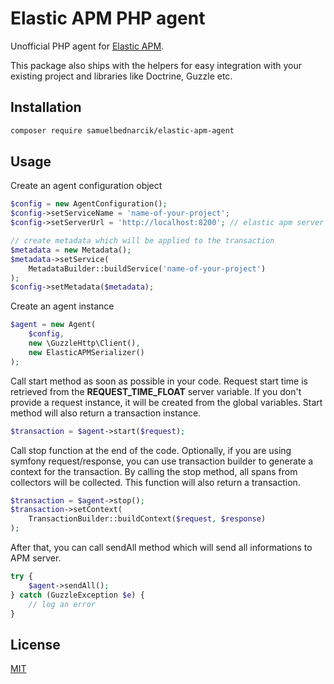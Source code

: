 # Elastic APM PHP agent

Unofficial PHP agent for [Elastic APM](https://www.elastic.co/solutions/apm).

This package also ships with the helpers for easy integration with your
existing project and libraries like Doctrine, Guzzle etc.

## Installation
```bash
composer require samuelbednarcik/elastic-apm-agent
```

## Usage

Create an agent configuration object
```php
$config = new AgentConfiguration();
$config->setServiceName = 'name-of-your-project';
$config->setServerUrl = 'http://localhost:8200'; // elastic apm server

// create metadata which will be applied to the transaction
$metadata = new Metadata();
$metadata->setService(
    MetadataBuilder::buildService('name-of-your-project')
);
$config->setMetadata($metadata);
```

Create an agent instance
```php
$agent = new Agent(
    $config,
    new \GuzzleHttp\Client(),
    new ElasticAPMSerializer()
);
```

Call start method as soon as possible in your code. Request start time is
retrieved from the **REQUEST_TIME_FLOAT** server variable. If you don't
provide a request instance, it will be created from the global variables.
Start method will also return a transaction instance.
```php
$transaction = $agent->start($request);
```

Call stop function at the end of the code. Optionally, if you are using
symfony request/response, you can use transaction builder to generate
a context for the transaction. By calling the stop method, all spans
from collectors will be collected. This function will also return a transaction.
```php
$transaction = $agent->stop();
$transaction->setContext(
    TransactionBuilder::buildContext($request, $response)
);
```

After that, you can call sendAll method which will send all informations
to APM server.
```php
try {
    $agent->sendAll();
} catch (GuzzleException $e) {
    // log an error
}
```

## License
[MIT](https://choosealicense.com/licenses/mit/)